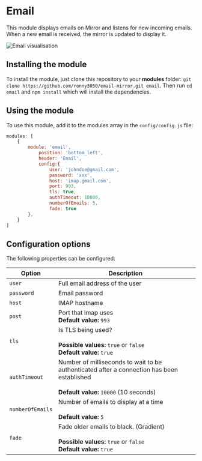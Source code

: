 # Email
This module displays emails on Mirror and listens for new incoming emails. When a new email is received, the mirror is updated to display it.

![Email visualisation](https://github.com/ronny3050/email-mirror/blob/master/.github/preview.png)

## Installing the module

To install the module, just clone this repository to your __modules__ folder: `git clone https://github.com/ronny3050/email-mirror.git email`. 
Then run `cd email` and `npm install` which will install the dependencies.

## Using the module

To use this module, add it to the modules array in the `config/config.js` file:
````javascript
modules: [
	{
		module: 'email',
            position: 'bottom_left',
            header: 'Email',
            config:{
                user: 'johndoe@gmail.com',
                password: 'xxx',
                host: 'imap.gmail.com',
                port: 993,
                tls: true,
                authTimeout: 10000,
                numberOfEmails: 5,
                fade: true
        },
	}
]
````

## Configuration options

The following properties can be configured:


<table width="100%">
	<!-- why, markdown... -->
	<thead>
		<tr>
			<th>Option</th>
			<th width="100%">Description</th>
		</tr>
	<thead>
	<tbody>
		<tr>
			<td><code>user</code></td>
			<td>Full email address of the user<br>
			</td>
		</tr>
		<tr>
			<td><code>password</code></td>
			<td>Email password<br>
			</td>
		</tr>
		<tr>
			<td><code>host</code></td>
			<td>IMAP hostname<br>
			</td>
		</tr>
		<tr>
			<td><code>post</code></td>
			<td>Port that imap uses
				<br><b>Default value:</b> <code>993</code>
			</td>
		</tr>
		<tr>
			<td><code>tls</code></td>
			<td>Is TLS being used?<br>
				<br><b>Possible values:</b> <code>true</code> or <code>false</code>
				<br><b>Default value:</b> <code>true</code>
			</td>
		</tr>
		<tr>
			<td><code>authTimeout</code></td>
			<td>Number of milliseconds to wait to be authenticated after a connection has been established<br>
				<br><b>Default value:</b> <code>10000</code> (10 seconds)
			</td>
		</tr>
		<tr>
			<td><code>numberOfEmails</code></td>
			<td>Number of emails to display at a time<br>
				<br><b>Default value:</b> <code>5</code>
			</td>
		</tr>
		<tr>
			<td><code>fade</code></td>
			<td>Fade older emails to black. (Gradient)<br>
				<br><b>Possible values:</b> <code>true</code> or <code>false</code>
				<br><b>Default value:</b> <code>true</code>
			</td>
		</tr>
	</tbody>
</table>
